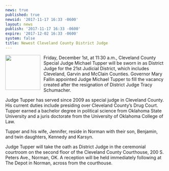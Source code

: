 ```yaml
---
news: true
published: true
newsid: '2017-11-17 16:33 -0600'
layout: news
publish: '2017-11-17 16:33 -0600'
expire: '2017-12-02 16:33 -0600'
system: false
title: Newest Cleveland County District Judge
---
```

<img style="width: 110px; float: left; margin: 0 10px 10px 0;" src="http://www.oscn.net/images/news/michaeltupper.jpg" />
Friday, December 1st, at 11:30 a.m., Cleveland County Special Judge Michael Tupper will be sworn in as District Judge for the 21st Judicial District, which includes Cleveland, Garvin and McClain Counties.  Governor Mary Fallin appointed Judge Michael Tupper to fill the vacancy created after the resignation of District Judge Tracy Schumacher.  

Judge Tupper has served since 2009 as special judge in Cleveland County.  His current duties include presiding over Cleveland County’s Drug Court.  Tupper earned a bachelor degree in political science from Oklahoma State University and a juris doctorate from the University of Oklahoma College of Law.

Tupper and his wife, Jennifer, reside in Norman with their son, Benjamin, and twin daughters, Kennedy and Karsyn.

Judge Tupper will take the oath as District Judge in the ceremonial courtroom on the second floor of the Cleveland County Courthouse, 200 S. Peters Ave., Norman, OK.  A reception will be held immediately following at The Depot in Norman, across from the courthouse.

